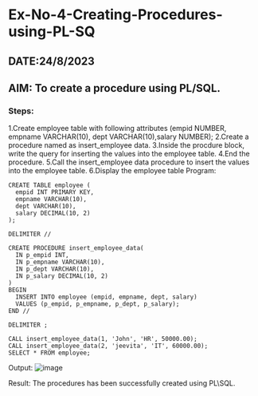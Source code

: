 # Ex-No-4-Creating-Procedures-using-PL-SQ
## DATE:24/8/2023
## AIM: To create a procedure using PL/SQL.
### Steps:
1.Create employee table with following attributes (empid NUMBER, empname VARCHAR(10), dept VARCHAR(10),salary NUMBER);
2.Create a procedure named as insert_employee data.
3.Inside the procdure block, write the query for inserting the values into the employee table.
4.End the procedure.
5.Call the insert_employee data procedure to insert the values into the employee table.
6.Display the employee table
Program:
```
CREATE TABLE employee (
  empid INT PRIMARY KEY,
  empname VARCHAR(10),
  dept VARCHAR(10),
  salary DECIMAL(10, 2)
);
```
```
DELIMITER //

CREATE PROCEDURE insert_employee_data(
  IN p_empid INT,
  IN p_empname VARCHAR(10),
  IN p_dept VARCHAR(10),
  IN p_salary DECIMAL(10, 2)
)
BEGIN
  INSERT INTO employee (empid, empname, dept, salary)
  VALUES (p_empid, p_empname, p_dept, p_salary);
END //

DELIMITER ;
```
```
CALL insert_employee_data(1, 'John', 'HR', 50000.00);
CALL insert_employee_data(2, 'jeevita', 'IT', 60000.00);
SELECT * FROM employee;
```
Output:
![image](https://github.com/Jeevithaelumalai/Ex-No-4-Creating-Procedures-using-PL-SQL/assets/118708245/cfcbd780-5025-496b-8370-c90907ec97e4)

Result:
The procedures has been successfully created using PL\SQL.
